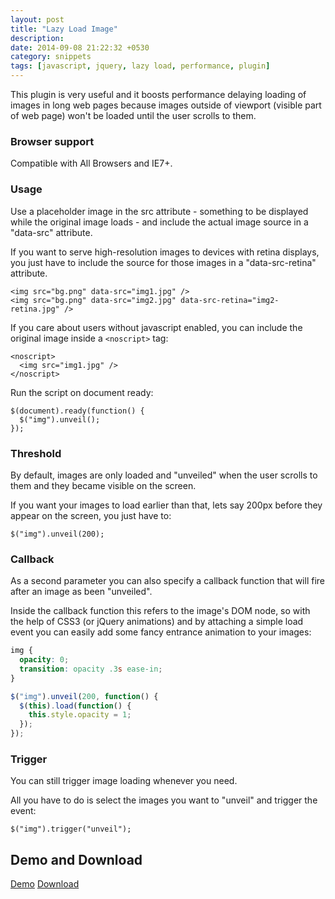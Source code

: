 ```yaml
---
layout: post
title: "Lazy Load Image"
description: 
date: 2014-09-08 21:22:32 +0530
category: snippets 
tags: [javascript, jquery, lazy load, performance, plugin]
---
```


This plugin is very useful and it boosts performance delaying loading of images in long web pages because images outside of viewport (visible part of web page) won't be loaded until the user scrolls to them.

### Browser support

Compatible with All Browsers and IE7+.

### Usage

Use a placeholder image in the src attribute - something to be displayed while the original image loads - and include the actual image source in a "data-src" attribute.

If you want to serve high-resolution images to devices with retina displays, you just have to include the source for those images in a "data-src-retina" attribute.

```
<img src="bg.png" data-src="img1.jpg" />
<img src="bg.png" data-src="img2.jpg" data-src-retina="img2-retina.jpg" /> 
```

If you care about users without javascript enabled, you can include the original image inside a `<noscript>` tag:

```
<noscript>
  <img src="img1.jpg" />
</noscript>
```

Run the script on document ready:

```
$(document).ready(function() {
  $("img").unveil();
});
```

### Threshold

By default, images are only loaded and "unveiled" when the user scrolls to them and they became visible on the screen.

If you want your images to load earlier than that, lets say 200px before they appear on the screen, you just have to:

```
$("img").unveil(200);
```

### Callback

As a second parameter you can also specify a callback function that will fire after an image as been "unveiled".

Inside the callback function this refers to the image's DOM node, so with the help of CSS3 (or jQuery animations) and by attaching a simple load event you can easily add some fancy entrance animation to your images:

```css
img {
  opacity: 0;
  transition: opacity .3s ease-in;
} 
```

```javascript
$("img").unveil(200, function() {
  $(this).load(function() {
    this.style.opacity = 1;
  });
});
```

### Trigger

You can still trigger image loading whenever you need.

All you have to do is select the images you want to "unveil" and trigger the event:
```
$("img").trigger("unveil");
```

## Demo and Download

<a href="http://www.kapadiya.net/demo/lazy/" class="" target="_blank">Demo</a> <a href="http://www.kapadiya.net/demo/lazy/lazy.rar" class="" target="_blank">Download</a>